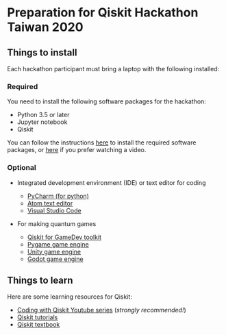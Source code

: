 # Preparation for Qiskit Hackathon Taiwan 2020

## Things to install

Each hackathon participant must bring a laptop with the following installed:

### Required
You need to install the following software packages for the hackathon:
- Python 3.5 or later
- Jupyter notebook
- Qiskit

You can follow the instructions [here](https://qiskit.org/documentation/install.html) to install the required software packages, or [here](https://www.youtube.com/watch?v=M4EkW4VwhcI&list=PLOFEBzvs-Vvp2xg9-POLJhQwtVktlYGbY&index=3) if you prefer watching a video.

### Optional

- Integrated development environment (IDE) or text editor for coding
  - [PyCharm (for python)](https://www.jetbrains.com/pycharm/)
  - [Atom text editor](https://atom.io)
  - [Visual Studio Code](https://code.visualstudio.com)

- For making quantum games
  - [Qiskit for GameDev toolkit](https://github.com/HuangJunye/Qiskit-for-GameDev)
  - [Pygame game engine](https://www.pygame.org/wiki/GettingStarted)
  - [Unity game engine](https://unity.com)
  - [Godot game engine](https://godotengine.org)

## Things to learn

Here are some learning resources for Qiskit:
- [Coding with Qiskit Youtube series](https://www.youtube.com/playlist?list=PLOFEBzvs-Vvp2xg9-POLJhQwtVktlYGbY) (*strongly recommended!*)
- [Qiskit tutorials](https://quantum-computing.ibm.com/jupyter/tutorial/1_start_here.ipynb)
- [Qiskit textbook](https://community.qiskit.org/textbook/)
